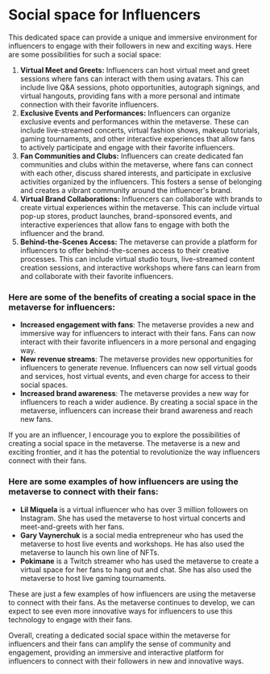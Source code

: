 # Social space for Influencers

This dedicated space can provide a unique and immersive environment for influencers to engage with their followers in new and exciting ways. Here are some possibilities for such a social space:

1. **Virtual Meet and Greets:** Influencers can host virtual meet and greet sessions where fans can interact with them using avatars. This can include live Q\&A sessions, photo opportunities, autograph signings, and virtual hangouts, providing fans with a more personal and intimate connection with their favorite influencers.
2. **Exclusive Events and Performances:** Influencers can organize exclusive events and performances within the metaverse. These can include live-streamed concerts, virtual fashion shows, makeup tutorials, gaming tournaments, and other interactive experiences that allow fans to actively participate and engage with their favorite influencers.
3. **Fan Communities and Clubs:** Influencers can create dedicated fan communities and clubs within the metaverse, where fans can connect with each other, discuss shared interests, and participate in exclusive activities organized by the influencers. This fosters a sense of belonging and creates a vibrant community around the influencer's brand.
4. **Virtual Brand Collaborations:** Influencers can collaborate with brands to create virtual experiences within the metaverse. This can include virtual pop-up stores, product launches, brand-sponsored events, and interactive experiences that allow fans to engage with both the influencer and the brand.
5. **Behind-the-Scenes Access:** The metaverse can provide a platform for influencers to offer behind-the-scenes access to their creative processes. This can include virtual studio tours, live-streamed content creation sessions, and interactive workshops where fans can learn from and collaborate with their favorite influencers.

### Here are some of the benefits of creating a social space in the metaverse for influencers:

* **Increased engagement with fans**: The metaverse provides a new and immersive way for influencers to interact with their fans. Fans can now interact with their favorite influencers in a more personal and engaging way.
* **New revenue streams**: The metaverse provides new opportunities for influencers to generate revenue. Influencers can now sell virtual goods and services, host virtual events, and even charge for access to their social spaces.
* **Increased brand awareness**: The metaverse provides a new way for influencers to reach a wider audience. By creating a social space in the metaverse, influencers can increase their brand awareness and reach new fans.

If you are an influencer, I encourage you to explore the possibilities of creating a social space in the metaverse. The metaverse is a new and exciting frontier, and it has the potential to revolutionize the way influencers connect with their fans.

### Here are some examples of how influencers are using the metaverse to connect with their fans:

* **Lil Miquela** is a virtual influencer who has over 3 million followers on Instagram. She has used the metaverse to host virtual concerts and meet-and-greets with her fans.
* **Gary Vaynerchuk** is a social media entrepreneur who has used the metaverse to host live events and workshops. He has also used the metaverse to launch his own line of NFTs.
* **Pokimane** is a Twitch streamer who has used the metaverse to create a virtual space for her fans to hang out and chat. She has also used the metaverse to host live gaming tournaments.

These are just a few examples of how influencers are using the metaverse to connect with their fans. As the metaverse continues to develop, we can expect to see even more innovative ways for influencers to use this technology to engage with their fans.

Overall, creating a dedicated social space within the metaverse for influencers and their fans can amplify the sense of community and engagement, providing an immersive and interactive platform for influencers to connect with their followers in new and innovative ways.
